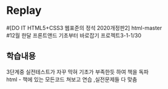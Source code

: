 # Replay
#[DO IT HTML5+CSS3 웹표준의 정석 2020개정판2] html-master<br>
#12월 한달 프론트앤드 기초부터 바로잡기 프로젝트3-1-1/30

## 학습내용
3단계중 실전테스트가 자꾸 막혀 기초가 부족한듯 하여 책을 독파<br>
html - 책에 있는 모든코드 쳐보고 연습 ,실전문제들 다 맞춤
